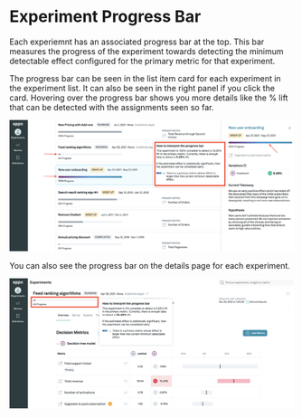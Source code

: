 # Experiment Progress Bar

Each experiemnt has an associated progress bar at the top. This bar measures the progress of the experiment towards detecting the minimum detectable effect configured for the primary metric for that experiment.

The progress bar can be seen in the list item card for each experiment in the experiment list. It can also be seen in the right panel if you click the card. Hovering over the progress bar shows you more details like the % lift that can be detected with the assignments seen so far.

![Completed progress bar](../../static/img/measuring-experiments/completed-progress-bar.png)

You can also see the progress bar on the details page for each experiment. 

![Running progress bar](../../static/img/measuring-experiments/running-progress-bar.png)

